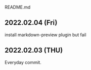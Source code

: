 README.md

## 2022.02.04 (Fri)
install markdown-preview plugin but fail

## 2022.02.03 (THU)
Everyday commit.
